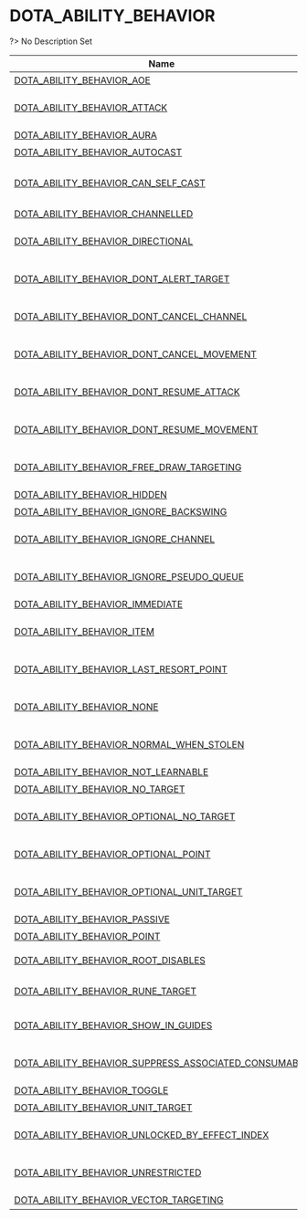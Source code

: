 # DOTA_ABILITY_BEHAVIOR
?> No Description Set

Name|Value|Description|Client
--|:--:|--|:--:
[DOTA_ABILITY_BEHAVIOR_AOE](Constants/DOTA_ABILITY_BEHAVIOR/DOTA_ABILITY_BEHAVIOR_AOE)|32|范围型技能|✖
[DOTA_ABILITY_BEHAVIOR_ATTACK](Constants/DOTA_ABILITY_BEHAVIOR/DOTA_ABILITY_BEHAVIOR_ATTACK)|131072|No Description Set|✖
[DOTA_ABILITY_BEHAVIOR_AURA](Constants/DOTA_ABILITY_BEHAVIOR/DOTA_ABILITY_BEHAVIOR_AURA)|65536|光环|✖
[DOTA_ABILITY_BEHAVIOR_AUTOCAST](Constants/DOTA_ABILITY_BEHAVIOR/DOTA_ABILITY_BEHAVIOR_AUTOCAST)|4096|自动施法|✖
[DOTA_ABILITY_BEHAVIOR_CAN_SELF_CAST](Constants/DOTA_ABILITY_BEHAVIOR/DOTA_ABILITY_BEHAVIOR_CAN_SELF_CAST)|0|不能对自己施放，仅做显示用。|✖
[DOTA_ABILITY_BEHAVIOR_CHANNELLED](Constants/DOTA_ABILITY_BEHAVIOR/DOTA_ABILITY_BEHAVIOR_CHANNELLED)|128|持续施法|✖
[DOTA_ABILITY_BEHAVIOR_DIRECTIONAL](Constants/DOTA_ABILITY_BEHAVIOR/DOTA_ABILITY_BEHAVIOR_DIRECTIONAL)|1024|No Description Set|✖
[DOTA_ABILITY_BEHAVIOR_DONT_ALERT_TARGET](Constants/DOTA_ABILITY_BEHAVIOR/DOTA_ABILITY_BEHAVIOR_DONT_ALERT_TARGET)|16777216|No Description Set|✖
[DOTA_ABILITY_BEHAVIOR_DONT_CANCEL_CHANNEL](Constants/DOTA_ABILITY_BEHAVIOR/DOTA_ABILITY_BEHAVIOR_DONT_CANCEL_CHANNEL)|536870912|No Description Set|✖
[DOTA_ABILITY_BEHAVIOR_DONT_CANCEL_MOVEMENT](Constants/DOTA_ABILITY_BEHAVIOR/DOTA_ABILITY_BEHAVIOR_DONT_CANCEL_MOVEMENT)|8388608|No Description Set|✖
[DOTA_ABILITY_BEHAVIOR_DONT_RESUME_ATTACK](Constants/DOTA_ABILITY_BEHAVIOR/DOTA_ABILITY_BEHAVIOR_DONT_RESUME_ATTACK)|33554432|No Description Set|✖
[DOTA_ABILITY_BEHAVIOR_DONT_RESUME_MOVEMENT](Constants/DOTA_ABILITY_BEHAVIOR/DOTA_ABILITY_BEHAVIOR_DONT_RESUME_MOVEMENT)|262144|No Description Set|✖
[DOTA_ABILITY_BEHAVIOR_FREE_DRAW_TARGETING](Constants/DOTA_ABILITY_BEHAVIOR/DOTA_ABILITY_BEHAVIOR_FREE_DRAW_TARGETING)|0|No Description Set|✖
[DOTA_ABILITY_BEHAVIOR_HIDDEN](Constants/DOTA_ABILITY_BEHAVIOR/DOTA_ABILITY_BEHAVIOR_HIDDEN)|1|隐藏|✖
[DOTA_ABILITY_BEHAVIOR_IGNORE_BACKSWING](Constants/DOTA_ABILITY_BEHAVIOR/DOTA_ABILITY_BEHAVIOR_IGNORE_BACKSWING)|134217728|无视后摇|✖
[DOTA_ABILITY_BEHAVIOR_IGNORE_CHANNEL](Constants/DOTA_ABILITY_BEHAVIOR/DOTA_ABILITY_BEHAVIOR_IGNORE_CHANNEL)|4194304|No Description Set|✖
[DOTA_ABILITY_BEHAVIOR_IGNORE_PSEUDO_QUEUE](Constants/DOTA_ABILITY_BEHAVIOR/DOTA_ABILITY_BEHAVIOR_IGNORE_PSEUDO_QUEUE)|2097152|No Description Set|✖
[DOTA_ABILITY_BEHAVIOR_IMMEDIATE](Constants/DOTA_ABILITY_BEHAVIOR/DOTA_ABILITY_BEHAVIOR_IMMEDIATE)|2048|立即|✖
[DOTA_ABILITY_BEHAVIOR_ITEM](Constants/DOTA_ABILITY_BEHAVIOR/DOTA_ABILITY_BEHAVIOR_ITEM)|256|No Description Set|✖
[DOTA_ABILITY_BEHAVIOR_LAST_RESORT_POINT](Constants/DOTA_ABILITY_BEHAVIOR/DOTA_ABILITY_BEHAVIOR_LAST_RESORT_POINT)|-2147483648|No Description Set|✖
[DOTA_ABILITY_BEHAVIOR_NONE](Constants/DOTA_ABILITY_BEHAVIOR/DOTA_ABILITY_BEHAVIOR_NONE)|0|No Description Set|✖
[DOTA_ABILITY_BEHAVIOR_NORMAL_WHEN_STOLEN](Constants/DOTA_ABILITY_BEHAVIOR/DOTA_ABILITY_BEHAVIOR_NORMAL_WHEN_STOLEN)|67108864|No Description Set|✖
[DOTA_ABILITY_BEHAVIOR_NOT_LEARNABLE](Constants/DOTA_ABILITY_BEHAVIOR/DOTA_ABILITY_BEHAVIOR_NOT_LEARNABLE)|64|不能学习|✖
[DOTA_ABILITY_BEHAVIOR_NO_TARGET](Constants/DOTA_ABILITY_BEHAVIOR/DOTA_ABILITY_BEHAVIOR_NO_TARGET)|4|无目标|✖
[DOTA_ABILITY_BEHAVIOR_OPTIONAL_NO_TARGET](Constants/DOTA_ABILITY_BEHAVIOR/DOTA_ABILITY_BEHAVIOR_OPTIONAL_NO_TARGET)|32768|No Description Set|✖
[DOTA_ABILITY_BEHAVIOR_OPTIONAL_POINT](Constants/DOTA_ABILITY_BEHAVIOR/DOTA_ABILITY_BEHAVIOR_OPTIONAL_POINT)|16384|No Description Set|✖
[DOTA_ABILITY_BEHAVIOR_OPTIONAL_UNIT_TARGET](Constants/DOTA_ABILITY_BEHAVIOR/DOTA_ABILITY_BEHAVIOR_OPTIONAL_UNIT_TARGET)|8192|No Description Set|✖
[DOTA_ABILITY_BEHAVIOR_PASSIVE](Constants/DOTA_ABILITY_BEHAVIOR/DOTA_ABILITY_BEHAVIOR_PASSIVE)|2|被动|✖
[DOTA_ABILITY_BEHAVIOR_POINT](Constants/DOTA_ABILITY_BEHAVIOR/DOTA_ABILITY_BEHAVIOR_POINT)|16|点目标|✖
[DOTA_ABILITY_BEHAVIOR_ROOT_DISABLES](Constants/DOTA_ABILITY_BEHAVIOR/DOTA_ABILITY_BEHAVIOR_ROOT_DISABLES)|524288|缠绕时不可用|✖
[DOTA_ABILITY_BEHAVIOR_RUNE_TARGET](Constants/DOTA_ABILITY_BEHAVIOR/DOTA_ABILITY_BEHAVIOR_RUNE_TARGET)|268435456|可选神符目标|✖
[DOTA_ABILITY_BEHAVIOR_SHOW_IN_GUIDES](Constants/DOTA_ABILITY_BEHAVIOR/DOTA_ABILITY_BEHAVIOR_SHOW_IN_GUIDES)|0|No Description Set|✖
[DOTA_ABILITY_BEHAVIOR_SUPPRESS_ASSOCIATED_CONSUMABLE](Constants/DOTA_ABILITY_BEHAVIOR/DOTA_ABILITY_BEHAVIOR_SUPPRESS_ASSOCIATED_CONSUMABLE)|0|No Description Set|✖
[DOTA_ABILITY_BEHAVIOR_TOGGLE](Constants/DOTA_ABILITY_BEHAVIOR/DOTA_ABILITY_BEHAVIOR_TOGGLE)|512|开关型|✖
[DOTA_ABILITY_BEHAVIOR_UNIT_TARGET](Constants/DOTA_ABILITY_BEHAVIOR/DOTA_ABILITY_BEHAVIOR_UNIT_TARGET)|8|单位目标|✖
[DOTA_ABILITY_BEHAVIOR_UNLOCKED_BY_EFFECT_INDEX](Constants/DOTA_ABILITY_BEHAVIOR/DOTA_ABILITY_BEHAVIOR_UNLOCKED_BY_EFFECT_INDEX)|0|No Description Set|✖
[DOTA_ABILITY_BEHAVIOR_UNRESTRICTED](Constants/DOTA_ABILITY_BEHAVIOR/DOTA_ABILITY_BEHAVIOR_UNRESTRICTED)|1048576|No Description Set|✖
[DOTA_ABILITY_BEHAVIOR_VECTOR_TARGETING](Constants/DOTA_ABILITY_BEHAVIOR/DOTA_ABILITY_BEHAVIOR_VECTOR_TARGETING)|1073741824|矢量技能|✖
